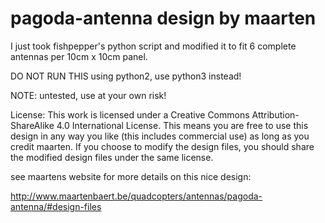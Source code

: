 # pagoda-antenna design by maarten

I just took fishpepper's python script and modified it to fit 6 complete antennas per 10cm x 10cm panel.

DO NOT RUN THIS using python2, use python3 instead!

NOTE:
untested, use at your own risk!

License:
This work is licensed under a Creative Commons Attribution-ShareAlike 4.0 International License.
This means you are free to use this design in any way you like (this includes commercial use) 
as long as you credit maarten. If you choose to modify the design files, you should 
share the modified design files under the same license.

see maartens website for more details on this nice design:

http://www.maartenbaert.be/quadcopters/antennas/pagoda-antenna/#design-files
